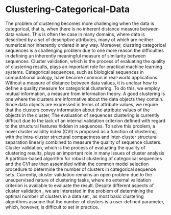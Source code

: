 # Clustering-Categorical-Data
   The problem of clustering becomes more challenging when the data is categorical, that is, when there is no inherent distance measure between data values. This is often the case in many domains, where data is described by a set of descriptive attributes, many of which are neither numerical nor inherently ordered in any way. Moreover, clustring categorical sequences is a challenging problem due to one more reason the difficulties in defining an inherently meaningful measure of similarity between sequences. Cluster validation, which is the process of evaluating the quality of clustering results, plays an important role for practical machine learning systems. Categorical sequences, such as biological sequences in computational biology, have become common in real-world applications. Without a measure of distance between data values, it is unclear how to define a quality measure for categorical clustering. To do this, we employ mutual information, a measure from information theory. A good clustering is one where the clusters are informative about the data objects they contain. Since data objects are expressed in terms of attribute values, we require that the clusters convey information about the attribute values of the objects in the cluster, 
   The evaluation of sequences clustering is currently difficult due to the lack of an internal validation criterion defined with regard to the structural features hidden in sequences. To solve this problem, a novel cluster validity index (CVI) is proposed as a function of clustering, with the intra-cluster structural compactness and inter-cluster structural separation linearly combined to measure the quality of sequence clusters. Cluster validation, which is the process of evaluating  the quality of clustering results, plays an important role in many issues of cluster analysis A partition-based algorithm for robust clustering of categorical sequences and the CVI are then assembled within the common model selection procedure to determine the number of clusters in categorical sequence sets. Currently, cluster  validation remains an open  problem due to the unsupervised nature of clustering tasks, where no external validation criterion is available to evaluate the result. Despite different aspects of cluster validation , we are interested in the problem of determining the optimal number of clusters in a data set , as most basic clustering algorithms assume that the number of clusters is a user-defined parameter, which, however, is difficult to set in practice.

